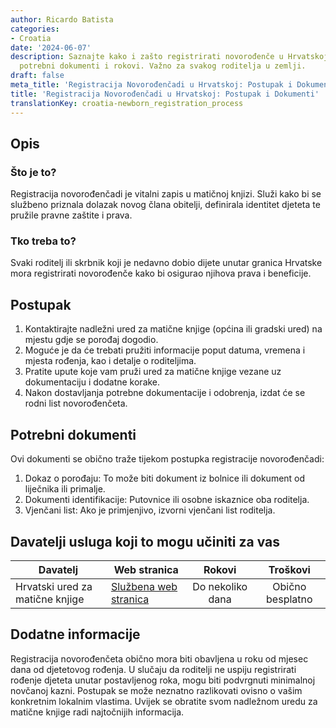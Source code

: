 ```yaml
---
author: Ricardo Batista
categories:
- Croatia
date: '2024-06-07'
description: Saznajte kako i zašto registrirati novorođenče u Hrvatskoj. Postupak,
  potrebni dokumenti i rokovi. Važno za svakog roditelja u zemlji.
draft: false
meta_title: 'Registracija Novorođenčadi u Hrvatskoj: Postupak i Dokumenti'
title: 'Registracija Novorođenčadi u Hrvatskoj: Postupak i Dokumenti'
translationKey: croatia-newborn_registration_process
---
```



## Opis
### Što je to?
Registracija novorođenčadi je vitalni zapis u matičnoj knjizi. Služi kako bi se službeno priznala dolazak novog člana obitelji, definirala identitet djeteta te pružile pravne zaštite i prava.

### Tko treba to?
Svaki roditelj ili skrbnik koji je nedavno dobio dijete unutar granica Hrvatske mora registrirati novorođenče kako bi osigurao njihova prava i beneficije.

## Postupak
1. Kontaktirajte nadležni ured za matične knjige (općina ili gradski ured) na mjestu gdje se porođaj dogodio.
2. Moguće je da će trebati pružiti informacije poput datuma, vremena i mjesta rođenja, kao i detalje o roditeljima.
3. Pratite upute koje vam pruži ured za matične knjige vezane uz dokumentaciju i dodatne korake.
4. Nakon dostavljanja potrebne dokumentacije i odobrenja, izdat će se rodni list novorođenčeta.

## Potrebni dokumenti
Ovi dokumenti se obično traže tijekom postupka registracije novorođenčadi:
1. Dokaz o porođaju: To može biti dokument iz bolnice ili dokument od liječnika ili primalje.
2. Dokumenti identifikacije: Putovnice ili osobne iskaznice oba roditelja.
3. Vjenčani list: Ako je primjenjivo, izvorni vjenčani list roditelja.

## Davatelji usluga koji to mogu učiniti za vas

| Davatelj        |     Web stranica                |     Rokovi       |       Troškovi      |
| --------------- | ------------------------------- |  :-------------: | :-------------: |
| Hrvatski ured za matične knjige |[Službena web stranica](http://uprava.gov.hr/)| Do nekoliko dana | Obično besplatno   |

## Dodatne informacije
Registracija novorođenčeta obično mora biti obavljena u roku od mjesec dana od djetetovog rođenja. U slučaju da roditelji ne uspiju registrirati rođenje djeteta unutar postavljenog roka, mogu biti podvrgnuti minimalnoj novčanoj kazni. Postupak se može neznatno razlikovati ovisno o vašim konkretnim lokalnim vlastima. Uvijek se obratite svom nadležnom uredu za matične knjige radi najtočnijih informacija.
